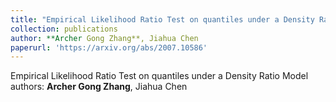 ```yaml
--- 
title: "Empirical Likelihood Ratio Test on quantiles under a Density Ratio Model" 
collection: publications 
author: **Archer Gong Zhang**, Jiahua Chen
paperurl: 'https://arxiv.org/abs/2007.10586' 
--- 
```


Empirical Likelihood Ratio Test on quantiles under a Density Ratio Model
authors: **Archer Gong Zhang**, Jiahua Chen
